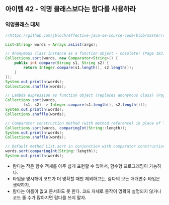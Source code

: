 ## 아이템 42 - 익명 클래스보다는 람다를 사용하라

### 익명클래스 대체

````java
//https://github.com/jbloch/effective-java-3e-source-code/blob/master/src/effectivejava/chapter7/item42/SortFourWays.java

List<String> words = Arrays.asList(args);

// Anonymous class instance as a function object - obsolete! (Page 193)
Collections.sort(words, new Comparator<String>() {
    public int compare(String s1, String s2) {
        return Integer.compare(s1.length(), s2.length());
    }
});
System.out.println(words);
Collections.shuffle(words);

// Lambda expression as function object (replaces anonymous class) (Page 194)
Collections.sort(words,
        (s1, s2) -> Integer.compare(s1.length(), s2.length()));
System.out.println(words);
Collections.shuffle(words);

// Comparator construction method (with method reference) in place of lambda (Page 194)
Collections.sort(words, comparingInt(String::length));
System.out.println(words);
Collections.shuffle(words);

// Default method List.sort in conjunction with comparator construction method (Page 194)
words.sort(comparingInt(String::length));
System.out.println(words);
````

- 람다는 작은 함수 객체를 아주 쉽게 표현할 수 있어서, 함수형 프로그래밍이 가능하다.
- 타입을 명시해야 코드가 더 명확할 때만 제외하고는, 람다의 모든 매개변수 타입은 생략하자.
- 람다는 이름이 없고 문서화도 못 한다. 코드 자체로 동작이 명확히 설명되지 않거나 코드 줄 수가 많아지면 람다를 쓰지 말자.